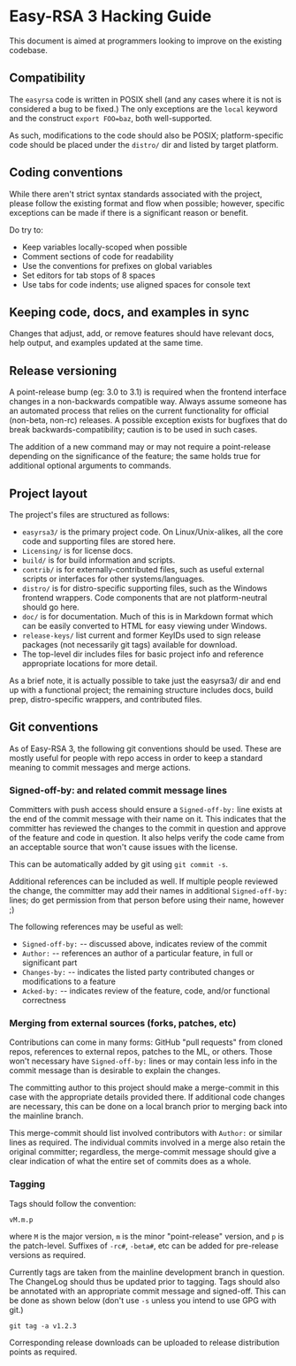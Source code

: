 Easy-RSA 3 Hacking Guide
===

This document is aimed at programmers looking to improve on the existing
codebase.

Compatibility
---

The `easyrsa` code is written in POSIX shell (and any cases where it is not is
considered a bug to be fixed.) The only exceptions are the `local` keyword and
the construct `export FOO=baz`, both well-supported.

As such, modifications to the code should also be POSIX; platform-specific code
should be placed under the `distro/` dir and listed by target platform.

Coding conventions
---

While there aren't strict syntax standards associated with the project, please
follow the existing format and flow when possible; however, specific exceptions
can be made if there is a significant reason or benefit.

Do try to:

  * Keep variables locally-scoped when possible
  * Comment sections of code for readability
  * Use the conventions for prefixes on global variables
  * Set editors for tab stops of 8 spaces
  * Use tabs for code indents; use aligned spaces for console text

Keeping code, docs, and examples in sync
---

Changes that adjust, add, or remove features should have relevant docs, help
output, and examples updated at the same time.

Release versioning
---

A point-release bump (eg: 3.0 to 3.1) is required when the frontend interface
changes in a non-backwards compatible way. Always assume someone has an
automated process that relies on the current functionality for official
(non-beta, non-rc) releases. A possible exception exists for bugfixes that do
break backwards-compatibility; caution is to be used in such cases.

The addition of a new command may or may not require a point-release depending
on the significance of the feature; the same holds true for additional optional
arguments to commands.

Project layout
---

The project's files are structured as follows:

  * `easyrsa3/` is the primary project code. On Linux/Unix-alikes, all the core
    code and supporting files are stored here.
  * `Licensing/` is for license docs.
  * `build/` is for build information and scripts.
  * `contrib/` is for externally-contributed files, such as useful external
    scripts or interfaces for other systems/languages.
  * `distro/` is for distro-specific supporting files, such as the Windows
    frontend wrappers. Code components that are not platform-neutral should go
    here.
  * `doc/` is for documentation. Much of this is in Markdown format which can be
    easily converted to HTML for easy viewing under Windows.
  * `release-keys/` list current and former KeyIDs used to sign release packages
    (not necessarily git tags) available for download.
  * The top-level dir includes files for basic project info and reference
    appropriate locations for more detail.

As a brief note, it is actually possible to take just the easyrsa3/ dir and end
up with a functional project; the remaining structure includes docs, build prep,
distro-specific wrappers, and contributed files.

Git conventions
---

As of Easy-RSA 3, the following git conventions should be used. These are mostly
useful for people with repo access in order to keep a standard meaning to commit
messages and merge actions.

### Signed-off-by: and related commit message lines

  Committers with push access should ensure a `Signed-off-by:` line exists at
  the end of the commit message with their name on it. This indicates that the
  committer has reviewed the changes to the commit in question and approve of
  the feature and code in question. It also helps verify the code came from an
  acceptable source that won't cause issues with the license.

  This can be automatically added by git using `git commit -s`.

  Additional references can be included as well. If multiple people reviewed the
  change, the committer may add their names in additional `Signed-off-by:`
  lines; do get permission from that person before using their name, however ;)

  The following references may be useful as well:

  * `Signed-off-by:` -- discussed above, indicates review of the commit
  * `Author:` -- references an author of a particular feature, in full or
    significant part
  * `Changes-by:` -- indicates the listed party contributed changes or
    modifications to a feature
  * `Acked-by:` -- indicates review of the feature, code, and/or functional
    correctness

### Merging from external sources (forks, patches, etc)

  Contributions can come in many forms: GitHub "pull requests" from cloned
  repos, references to external repos, patches to the ML, or others. Those won't
  necessary have `Signed-off-by:` lines or may contain less info in the commit
  message than is desirable to explain the changes.

  The committing author to this project should make a merge-commit in this case
  with the appropriate details provided there. If additional code changes are
  necessary, this can be done on a local branch prior to merging back into the
  mainline branch.

  This merge-commit should list involved contributors with `Author:` or similar
  lines as required. The individual commits involved in a merge also retain the
  original committer; regardless, the merge-commit message should give a clear
  indication of what the entire set of commits does as a whole.

### Tagging

  Tags should follow the convention:

    vM.m.p

  where `M` is the major version, `m` is the minor "point-release" version, and
  `p` is the patch-level. Suffixes of `-rc#`, `-beta#`, etc can be added for
  pre-release versions as required.

  Currently tags are taken from the mainline development branch in question. The
  ChangeLog should thus be updated prior to tagging. Tags should also be
  annotated with an appropriate commit message and signed-off. This can be done
  as shown below (don't use `-s` unless you intend to use GPG with git.)

    git tag -a v1.2.3

  Corresponding release downloads can be uploaded to release distribution points
  as required.
